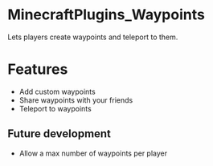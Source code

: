 # MinecraftPlugins_Waypoints
Lets players create waypoints and teleport to them.

# Features
- Add custom waypoints
- Share waypoints with your friends
- Teleport to waypoints

## Future development
- Allow a max number of waypoints per player
